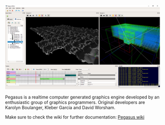 ![](https://github.com/PegasusEngine/Pegasus/raw/master/Doc/GitHub/wiki//editor.png)

Pegasus is a realtime computer generated graphics engine developed by an enthusiastic group of graphics programmers. Original developers are Karolyn Boulanger, Kleber Garcia and David Worsham.


Make sure to check the wiki for further documentation: [Pegasus wiki](https://github.com/PegasusEngine/Pegasus/wiki)
